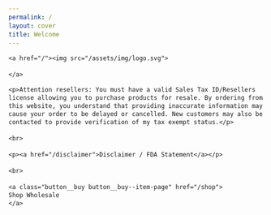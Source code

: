 ```yaml
---
permalink: /
layout: cover
title: Welcome
---
```


<div class="cover-home">

  <div class="masthead">

    <a href="/"><img src="/assets/img/logo.svg">

    </a>

  </div>

  <div class="cover-home__description">
    
    <p>Attention resellers: You must have a valid Sales Tax ID/Resellers license allowing you to purchase products for resale. By ordering from this website, you understand that providing inaccurate information may cause your order to be delayed or cancelled. New customers may also be contacted to provide verification of my tax exempt status.</p>

    <br>

    <p><a href="/disclaimer">Disclaimer / FDA Statement</a></p>

    <br>

    <a class="button__buy button__buy--item-page" href="/shop">
    Shop Wholesale
    </a>

  </div>

</div>
